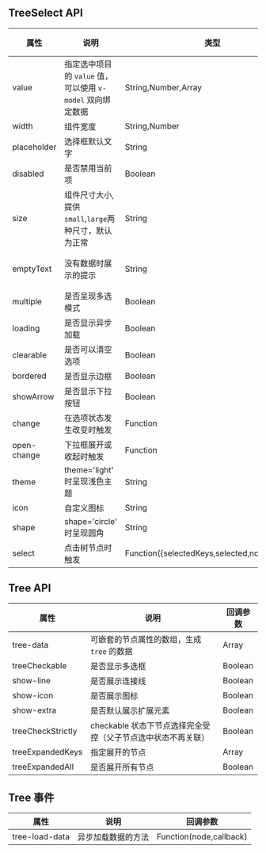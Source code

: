 ## TreeSelect API
| 属性        | 说明                                                       | 类型                                         | 默认值     |
| ----------- | ---------------------------------------------------------- | -------------------------------------------- | ---------- |
| value       | 指定选中项目的 `value` 值，可以使用 `v-model` 双向绑定数据 | String,Number,Array                          | -          |
| width       | 组件宽度                                                   | String,Number                                | -          |
| placeholder | 选择框默认文字                                             | String                                       | 请选择     |
| disabled    | 是否禁用当前项                                             | Boolean                                      | false      |
| size        | 组件尺寸大小,提供`small`,`large`两种尺寸，默认为正常       | String                                       | -          |
| emptyText   | 没有数据时展示的提示                                       | String                                       | '赞无数据' |
| multiple    | 是否呈现多选模式                                           | Boolean                                      | false      |
| loading     | 是否显示异步加载                                           | Boolean                                      | false      |
| clearable   | 是否可以清空选项                                           | Boolean                                      | false      |
| bordered    | 是否显示边框                                               | Boolean                                      | true       |
| showArrow   | 是否显示下拉按钮                                           | Boolean                                      | true       |
| change      | 在选项状态发生改变时触发                                   | Function                                     | -          |
| open-change | 下拉框展开或收起时触发                                     | Function                                     | -          |
| theme       | theme='light' 时呈现浅色主题                               | String                                       | -          |
| icon        | 自定义图标                                                 | String                                       | -          |
| shape       | shape='circle' 时呈现圆角                                  | String                                       | -          |
| select      | 点击树节点时触发                                           | Function({selectedKeys,selected,node,vnode}) |


## Tree API
| 属性              | 说明                                                         | 回调参数 |
| ----------------- | ------------------------------------------------------------ | -------- |
| tree-data         | 可嵌套的节点属性的数组，生成 `tree` 的数据                   | Array    | [\]   |
| treeCheckable     | 是否显示多选框                                               | Boolean  | false |
| show-line         | 是否展示连接线                                               | Boolean  | false |
| show-icon         | 是否展示图标                                                 | Boolean  | true  |
| show-extra        | 是否默认展示扩展元素                                         | Boolean  | false |
| treeCheckStrictly | checkable 状态下节点选择完全受控（父子节点选中状态不再关联） | Boolean  | false |
| treeExpandedKeys  | 指定展开的节点                                               | Array    | []    |
| treeExpandedAll   | 是否展开所有节点                                             | Boolean  | false |

## Tree 事件
| 属性           | 说明               | 回调参数                |
| -------------- | ------------------ | ----------------------- |
| tree-load-data | 异步加载数据的方法 | Function(node,callback) |